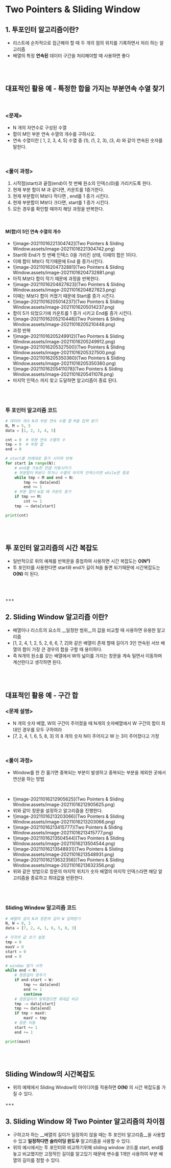 # Two Pointers & Sliding Window 

 ## 1. 투포인터 알고리즘이란?

- 리스트에 순차적으로 접근해야 할 때 두 개의 점의 위치를 기록하면서 처리 하는 알고리즘
- 배열의 특정 __연속된__ 데이터 구간을 처리해야할 때 사용하면 좋다

<br>

<br>

## 대표적인 활용 예 - 특정한 합을 가지는 부분연속 수열 찾기 

<br>

### <문제> 

- N 개의 자연수로 구성된 수열
- 합이 M인 부분 연속 수열의 개수를 구하시오.
- 연속 수열이란 [ 1, 2, 3, 4, 5] 수열 중 (1), (1, 2, 3), (3, 4) 와 같이 연속된 숫자를 말한다.

<br>

### <풀이 과정>

1. 시작점(start)과 끝점(end)이 첫 번째 원소의 인덱스(0)를 가리키도록 한다.
2. 현재 부분 합이 M 과 같다면, 카운트를 1증가한다.
3. 현재 부분합이 M보다 작다면 , end를 1 증가 시킨다.
4. 현재 부분합이 M보다 크다면, start를 1 증가 시킨다.
5. 모든 경우를 확인할 때까지 해당 과정을 반복한다.

<br>

#### M(합)이 5인 연속 수열의 개수 

- ![image-20211016221304742](Two Pointers & Sliding Window.assets/image-20211016221304742.png)
- Start와 End가 첫 번째 인덱스 0을 가리킨 상태, 이때의 합은 1이다.
- 이때 합이 M보다 작기때문에 End 를 증가시킨다.
- ![image-20211016204732881](Two Pointers & Sliding Window.assets/image-20211016204732881.png)
- 아직 M보다 합이 작기 때문에 과정을 반복한다.
- ![image-20211016204827823](Two Pointers & Sliding Window.assets/image-20211016204827823.png)
- 이때는 M보다 합이 커졌기 때문에 Start를 증가 시킨다.
- ![image-20211016205014237](Two Pointers & Sliding Window.assets/image-20211016205014237.png)
- 합이 5가 되었으기에 카운트를 1 증가 시키고 End를 증가 시킨다.
- ![image-20211016205210448](Two Pointers & Sliding Window.assets/image-20211016205210448.png)
- 과정 반복
- ![image-20211016205249912](Two Pointers & Sliding Window.assets/image-20211016205249912.png)
- ![image-20211016205327500](Two Pointers & Sliding Window.assets/image-20211016205327500.png)
- ![image-20211016205350360](Two Pointers & Sliding Window.assets/image-20211016205350360.png)
- ![image-20211016205411078](Two Pointers & Sliding Window.assets/image-20211016205411078.png)
- 마지막 인덱스 까지 찾고 도달하면 알고리즘이 종료 된다.

<br>

<br>

### 투 포인터 알고리즘 코드

```python
# 데이터 개수 N과 부분 연속 수열 합 M을 입력 받기
N, M = 5, 5
data = [1, 2, 3, 4, 5]

cnt = 0  # 부분 연속 수열의 수
tmp = 0  # 부분 합
end = 0

# start를 차례대로 증가 시키며 반복
for start in range(N):
	# end를 가능한 만큼 이동시키기
	# 부분합이 M보다 작거나 수열의 마지막 인덱스이면 while문 종료
	while tmp < M and end < N:
		tmp += data[end]
		end += 1
	# 부분 합이 m일 때 카운트 증가
	if tmp == M:
		cnt += 1
	tmp -= data[start]

print(cnt)

```

<br>

<br>

## 투 포인터 알고리즘의 시간 복잡도

- 일반적으로 위의 예제를 반복문을 중첩하여 사용하면 시간 복잡도는 __O(N²)__
- 투 포인터를 사용한다면 start와 end가 길이 N을 돌면 되기때문에 시간복잡도는 __O(N)__ 이 된다.

<br>

<br>

+++

## 2. Sliding Window 알고리즘 이란?

- 배열이나 리스트의 요소의 __일정한 범위__의 값을 비교할 때 사용하면 유용한 알고리즘
- [1, 2, 4, 1, 2, 5, 2,  6,  6,  7,  2]와 같은 배열이 존재 할때 길이가 3인 연속된 서브 배열의 합이 가장 큰 경우의 합을 구할 때 용이하다.
- 즉 N개의 원소를 갖는 배열에서 W의 넓이를 가지는 창문을 계속 밀면서 이동하며 계산한다고 생각하면 된다.

<br>

<br>

## 대표적인 활용 예 - 구간 합

### <문제 설명>

- N 개의 숫자 배열,  W의 구간이 주어졌을 때 N개의 숫자배열에서 W 구간의 합이 최대인 경우를 모두 구하여라 
-  [7, 2, 4, 1, 6, 5, 8, 3] 의 8 개의 숫자 N이 주어지고 W 는 3이 주어졌다고 가정

<br>

### <풀이 과정>

- Window를 한 칸 옮기면 중복되는 부분이 발생하고 중복되는 부분을 제외한 곳에서 연산을 하는 방법

<br>

- ![image-20211016212905625](Two Pointers & Sliding Window.assets/image-20211016212905625.png)
- 위와 같이 창문을 설정하고 알고리즘을 진행한다.
- ![image-20211016213203066](Two Pointers & Sliding Window.assets/image-20211016213203066.png)
- ![image-20211016213415777](Two Pointers & Sliding Window.assets/image-20211016213415777.png)
- ![image-20211016213504544](Two Pointers & Sliding Window.assets/image-20211016213504544.png)
- ![image-20211016213548931](Two Pointers & Sliding Window.assets/image-20211016213548931.png)
- ![image-20211016213632356](Two Pointers & Sliding Window.assets/image-20211016213632356.png)
- 위와 같은 방법으로 창문의 마지막 위치가 숫자 배열의 마지막 인덱스라면 해당 알고리즘을 종료하고 최대값을 반환한다. 

<br>

<br>

### Sliding Window 알고리즘 코드

```python
# 배열의 길이 N과 창문의 길이 W 입력받기
N, W = 8, 3
data = [7, 2, 4, 1, 6, 5, 8, 3]

# 각각의 값 초기 설정
tmp = 0
maxV = 0
start = 0
end = 0

# window 밀기 시작
while end < N:
	# 창문길이 맞추기
	if end-start < W:
		tmp += data[end]
		end += 1
		continue
	# 창문길이가 맞춰졌으면 최대값 비교
	tmp -= data[start]
	tmp += data[end]
	if tmp > maxV:
		maxV = tmp
	# 창문 이동
	start += 1
	end += 1

print(maxV)

```

<br>

<br>

## Sliding Window의 시간복잡도 

- 위의 예제에서 Sliding Window의 아이디어를 적용하면 __O(N)__ 의 시간 복잡도를 가질 수 있다. 



+++

## 3. Sliding Window 와 Two Pointer 알고리즘의 차이점

- 구하고자 하는 __배열의 길이가 일정하지 않을 때는 투 포인터 알고리즘__을 사용할 수 있고 __일정하다면__ __슬라이딩 윈도우__ 알고리즘을 사용할 수 있다.
- 위의 예시에서는 투 포인터와 비교하기위해 sliding window 코드를 start, end를 놓고 비교했지만 고정적인 길이를 알고있기 때문에 변수를 1개만 사용하여 부분 배열의 길이를 정할 수 있다.



